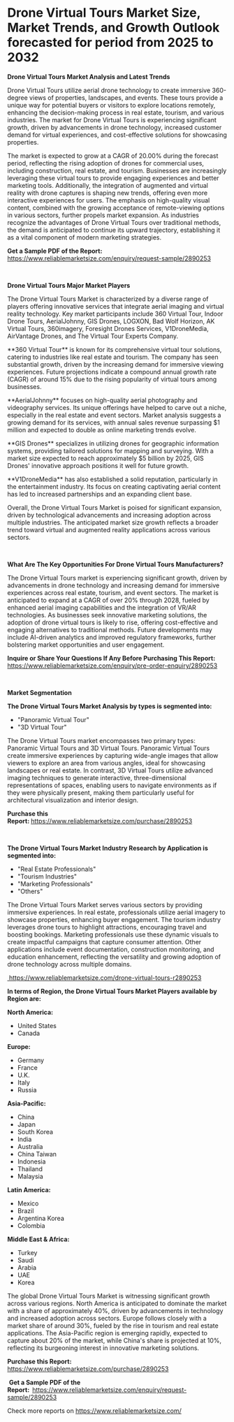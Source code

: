 <p><h1>Drone Virtual Tours Market Size, Market Trends, and Growth Outlook forecasted for period from 2025 to 2032</h1></p><p><strong>Drone Virtual Tours Market Analysis and Latest Trends</strong></p>
<p><p>Drone Virtual Tours utilize aerial drone technology to create immersive 360-degree views of properties, landscapes, and events. These tours provide a unique way for potential buyers or visitors to explore locations remotely, enhancing the decision-making process in real estate, tourism, and various industries. The market for Drone Virtual Tours is experiencing significant growth, driven by advancements in drone technology, increased customer demand for virtual experiences, and cost-effective solutions for showcasing properties.</p><p>The market is expected to grow at a CAGR of 20.00% during the forecast period, reflecting the rising adoption of drones for commercial uses, including construction, real estate, and tourism. Businesses are increasingly leveraging these virtual tours to provide engaging experiences and better marketing tools. Additionally, the integration of augmented and virtual reality with drone captures is shaping new trends, offering even more interactive experiences for users. The emphasis on high-quality visual content, combined with the growing acceptance of remote-viewing options in various sectors, further propels market expansion. As industries recognize the advantages of Drone Virtual Tours over traditional methods, the demand is anticipated to continue its upward trajectory, establishing it as a vital component of modern marketing strategies.</p></p>
<p><strong>Get a Sample PDF of the Report:&nbsp;</strong> <a href="https://www.reliablemarketsize.com/enquiry/request-sample/2890253?utm_campaign=2384&utm_medium=2&utm_source=Github&utm_content=ia&utm_term=14032025&utm_id=drone-virtual-tours">https://www.reliablemarketsize.com/enquiry/request-sample/2890253</a></p>
<p>&nbsp;</p>
<p><strong>Drone Virtual Tours Major Market Players</strong></p>
<p><p>The Drone Virtual Tours Market is characterized by a diverse range of players offering innovative services that integrate aerial imaging and virtual reality technology. Key market participants include 360 Virtual Tour, Indoor Drone Tours, AerialJohnny, GIS Drones, LOGXON, Bad Wolf Horizon, AK Virtual Tours, 360imagery, Foresight Drones Services, V1DroneMedia, AirVantage Drones, and The Virtual Tour Experts Company.</p><p>**360 Virtual Tour** is known for its comprehensive virtual tour solutions, catering to industries like real estate and tourism. The company has seen substantial growth, driven by the increasing demand for immersive viewing experiences. Future projections indicate a compound annual growth rate (CAGR) of around 15% due to the rising popularity of virtual tours among businesses.</p><p>**AerialJohnny** focuses on high-quality aerial photography and videography services. Its unique offerings have helped to carve out a niche, especially in the real estate and event sectors. Market analysis suggests a growing demand for its services, with annual sales revenue surpassing $1 million and expected to double as online marketing trends evolve.</p><p>**GIS Drones** specializes in utilizing drones for geographic information systems, providing tailored solutions for mapping and surveying. With a market size expected to reach approximately $5 billion by 2025, GIS Drones' innovative approach positions it well for future growth.</p><p>**V1DroneMedia** has also established a solid reputation, particularly in the entertainment industry. Its focus on creating captivating aerial content has led to increased partnerships and an expanding client base.</p><p>Overall, the Drone Virtual Tours Market is poised for significant expansion, driven by technological advancements and increasing adoption across multiple industries. The anticipated market size growth reflects a broader trend toward virtual and augmented reality applications across various sectors.</p></p>
<p>&nbsp;</p>
<p><strong>What Are The Key Opportunities For Drone Virtual Tours Manufacturers?</strong></p>
<p><p>The Drone Virtual Tours market is experiencing significant growth, driven by advancements in drone technology and increasing demand for immersive experiences across real estate, tourism, and event sectors. The market is anticipated to expand at a CAGR of over 20% through 2028, fueled by enhanced aerial imaging capabilities and the integration of VR/AR technologies. As businesses seek innovative marketing solutions, the adoption of drone virtual tours is likely to rise, offering cost-effective and engaging alternatives to traditional methods. Future developments may include AI-driven analytics and improved regulatory frameworks, further bolstering market opportunities and user engagement.</p></p>
<p><strong>Inquire or Share Your Questions If Any Before Purchasing This Report:</strong> <a href="https://www.reliablemarketsize.com/enquiry/pre-order-enquiry/2890253?utm_campaign=2384&utm_medium=2&utm_source=Github&utm_content=ia&utm_term=14032025&utm_id=drone-virtual-tours">https://www.reliablemarketsize.com/enquiry/pre-order-enquiry/2890253</a></p>
<p>&nbsp;</p>
<p><strong>Market Segmentation</strong></p>
<p><strong>The Drone Virtual Tours Market Analysis by types is segmented into:</strong></p>
<p><ul><li>"Panoramic Virtual Tour"</li><li>"3D Virtual Tour"</li></ul></p>
<p><p>The Drone Virtual Tours market encompasses two primary types: Panoramic Virtual Tours and 3D Virtual Tours. Panoramic Virtual Tours create immersive experiences by capturing wide-angle images that allow viewers to explore an area from various angles, ideal for showcasing landscapes or real estate. In contrast, 3D Virtual Tours utilize advanced imaging techniques to generate interactive, three-dimensional representations of spaces, enabling users to navigate environments as if they were physically present, making them particularly useful for architectural visualization and interior design.</p></p>
<p><strong>Purchase this Report:&nbsp;</strong><a href="https://www.reliablemarketsize.com/purchase/2890253?utm_campaign=2384&utm_medium=2&utm_source=Github&utm_content=ia&utm_term=14032025&utm_id=drone-virtual-tours">https://www.reliablemarketsize.com/purchase/2890253</a></p>
<p>&nbsp;</p>
<p><strong>The Drone Virtual Tours Market Industry Research by Application is segmented into:</strong></p>
<p><ul><li>"Real Estate Professionals"</li><li>"Tourism Industries"</li><li>"Marketing Professionals"</li><li>"Others"</li></ul></p>
<p><p>The Drone Virtual Tours Market serves various sectors by providing immersive experiences. In real estate, professionals utilize aerial imagery to showcase properties, enhancing buyer engagement. The tourism industry leverages drone tours to highlight attractions, encouraging travel and boosting bookings. Marketing professionals use these dynamic visuals to create impactful campaigns that capture consumer attention. Other applications include event documentation, construction monitoring, and education enhancement, reflecting the versatility and growing adoption of drone technology across multiple domains.</p></p>
<p><a href="https://www.reliablemarketsize.com/drone-virtual-tours-r2890253?utm_campaign=2384&utm_medium=2&utm_source=Github&utm_content=ia&utm_term=14032025&utm_id=drone-virtual-tours">&nbsp;https://www.reliablemarketsize.com/drone-virtual-tours-r2890253</a></p>
<p><strong>In terms of Region, the Drone Virtual Tours Market Players available by Region are:</strong></p>
<p>
    <p> <strong> North America: </strong>
        <ul>
            <li>United States</li>
            <li>Canada</li>
        </ul>
        </p> 
    <p> <strong> Europe: </strong>
        <ul>
            <li>Germany</li>
            <li>France</li>
            <li>U.K.</li>
            <li>Italy</li>
            <li>Russia</li>
        </ul>
        </p> 
    <p> <strong> Asia-Pacific: </strong>
        <ul>
            <li>China</li>
            <li>Japan</li>
            <li>South Korea</li>
            <li>India</li>
            <li>Australia</li>
            <li>China Taiwan</li>
            <li>Indonesia</li>
            <li>Thailand</li>
            <li>Malaysia</li>
        </ul>
        </p> 
    <p> <strong> Latin America: </strong>
        <ul>
            <li>Mexico</li>
            <li>Brazil</li>
            <li>Argentina Korea</li>
            <li>Colombia</li>
        </ul>
        </p> 
    <p> <strong> Middle East & Africa: </strong>
        <ul>
            <li>Turkey</li>
            <li>Saudi</li>
            <li>Arabia</li>
            <li>UAE</li>
            <li>Korea</li>
        </ul>
    </p>
    </p>
<p><p>The global Drone Virtual Tours Market is witnessing significant growth across various regions. North America is anticipated to dominate the market with a share of approximately 40%, driven by advancements in technology and increased adoption across sectors. Europe follows closely with a market share of around 30%, fueled by the rise in tourism and real estate applications. The Asia-Pacific region is emerging rapidly, expected to capture about 20% of the market, while China's share is projected at 10%, reflecting its burgeoning interest in innovative marketing solutions.</p></p>
<p><strong>Purchase this Report: </strong><a href="https://www.reliablemarketsize.com/purchase/2890253?utm_campaign=2384&utm_medium=2&utm_source=Github&utm_content=ia&utm_term=14032025&utm_id=drone-virtual-tours">https://www.reliablemarketsize.com/purchase/2890253</a></p>
<p>&nbsp;<strong>Get a Sample PDF of the Report:&nbsp;&nbsp;</strong><a href="https://www.reliablemarketsize.com/enquiry/request-sample/2890253?utm_campaign=2384&utm_medium=2&utm_source=Github&utm_content=ia&utm_term=14032025&utm_id=drone-virtual-tours">https://www.reliablemarketsize.com/enquiry/request-sample/2890253</a></p>
<p><strong></strong></p>
<p>Check more reports on <a href="https://www.reliablemarketsize.com/?utm_campaign=2384&utm_medium=2&utm_source=Github&utm_content=ia&utm_term=14032025&utm_id=drone-virtual-tours">https://www.reliablemarketsize.com/</a></p>